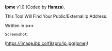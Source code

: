**Ipme** v1.0 (Coded by **Hamza**).

This Tool Will Find Your Public/External Ip Address.

Written in **c++**

<pre><code>Screenshot:</code></pre>
!https://image.ibb.co/f9zpro/ip.jpg(Ipme)!
